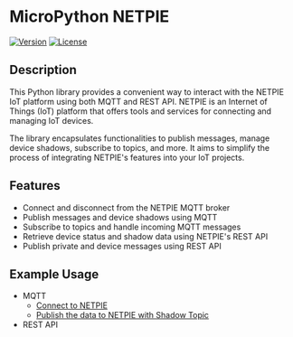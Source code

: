 # MicroPython NETPIE

[![Version](https://img.shields.io/badge/version-1.0.0-blue.svg)](https://github.com/yourusername/netpie-python-library)
[![License](https://img.shields.io/badge/license-MIT-blue.svg)](https://opensource.org/licenses/MIT)

## Description

This Python library provides a convenient way to interact with the NETPIE IoT platform using both MQTT and REST API. NETPIE is an Internet of Things (IoT) platform that offers tools and services for connecting and managing IoT devices.

The library encapsulates functionalities to publish messages, manage device shadows, subscribe to topics, and more. It aims to simplify the process of integrating NETPIE's features into your IoT projects.

## Features

- Connect and disconnect from the NETPIE MQTT broker
- Publish messages and device shadows using MQTT
- Subscribe to topics and handle incoming MQTT messages
- Retrieve device status and shadow data using NETPIE's REST API
- Publish private and device messages using REST API

## Example Usage
- MQTT
  - [Connect to NETPIE](https://github.com/PerfecXX/MicroPython-NETPIE/blob/main/doc/MQTT/MQ_01_connection_to_netpie.md)
  - [Publish the data to NETPIE with Shadow Topic](https://github.com/PerfecXX/MicroPython-NETPIE/blob/main/doc/MQTT/MQ_02_pub_data_shadow.md)
- REST API

